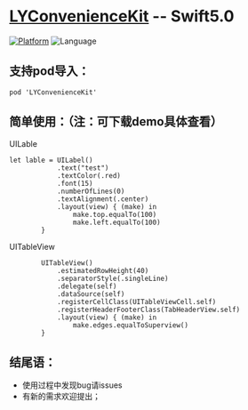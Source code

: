 # [LYConvenienceKit](https://github.com/liuyik/LYConvenienceKit.git) -- Swift5.0

[![Platform](http://img.shields.io/badge/platform-iOS-blue.svg?style=flat)](http://cocoapods.org/?q=LYConvenienceKit)
![Language](https://img.shields.io/badge/language-swift-orange.svg?style=flat)


## 支持pod导入：

```
pod 'LYConvenienceKit'
```



## 简单使用：（注：可下载demo具体查看） 
UILable
```
let lable = UILabel()
            .text("test")
            .textColor(.red)
            .font(15)
            .numberOfLines(0)
            .textAlignment(.center)
            .layout(view) { (make) in
                make.top.equalTo(100)
                make.left.equalTo(100)
        }                   
```

UITableView
```
        UITableView()
            .estimatedRowHeight(40)
            .separatorStyle(.singleLine)
            .delegate(self)
            .dataSource(self)
            .registerCellClass(UITableViewCell.self)
            .registerHeaderFooterClass(TabHeaderView.self)
            .layout(view) { (make) in
                make.edges.equalToSuperview()
        }
```

## 结尾语：

- 使用过程中发现bug请issues
- 有新的需求欢迎提出；


